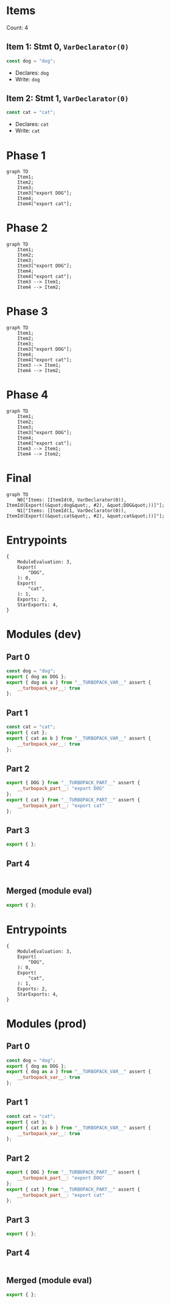 # Items

Count: 4

## Item 1: Stmt 0, `VarDeclarator(0)`

```js
const dog = "dog";

```

- Declares: `dog`
- Write: `dog`

## Item 2: Stmt 1, `VarDeclarator(0)`

```js
const cat = "cat";

```

- Declares: `cat`
- Write: `cat`

# Phase 1
```mermaid
graph TD
    Item1;
    Item2;
    Item3;
    Item3["export DOG"];
    Item4;
    Item4["export cat"];
```
# Phase 2
```mermaid
graph TD
    Item1;
    Item2;
    Item3;
    Item3["export DOG"];
    Item4;
    Item4["export cat"];
    Item3 --> Item1;
    Item4 --> Item2;
```
# Phase 3
```mermaid
graph TD
    Item1;
    Item2;
    Item3;
    Item3["export DOG"];
    Item4;
    Item4["export cat"];
    Item3 --> Item1;
    Item4 --> Item2;
```
# Phase 4
```mermaid
graph TD
    Item1;
    Item2;
    Item3;
    Item3["export DOG"];
    Item4;
    Item4["export cat"];
    Item3 --> Item1;
    Item4 --> Item2;
```
# Final
```mermaid
graph TD
    N0["Items: [ItemId(0, VarDeclarator(0)), ItemId(Export((&quot;dog&quot;, #2), &quot;DOG&quot;))]"];
    N1["Items: [ItemId(1, VarDeclarator(0)), ItemId(Export((&quot;cat&quot;, #2), &quot;cat&quot;))]"];
```
# Entrypoints

```
{
    ModuleEvaluation: 3,
    Export(
        "DOG",
    ): 0,
    Export(
        "cat",
    ): 1,
    Exports: 2,
    StarExports: 4,
}
```


# Modules (dev)
## Part 0
```js
const dog = "dog";
export { dog as DOG };
export { dog as a } from "__TURBOPACK_VAR__" assert {
    __turbopack_var__: true
};

```
## Part 1
```js
const cat = "cat";
export { cat };
export { cat as b } from "__TURBOPACK_VAR__" assert {
    __turbopack_var__: true
};

```
## Part 2
```js
export { DOG } from "__TURBOPACK_PART__" assert {
    __turbopack_part__: "export DOG"
};
export { cat } from "__TURBOPACK_PART__" assert {
    __turbopack_part__: "export cat"
};

```
## Part 3
```js
export { };

```
## Part 4
```js

```
## Merged (module eval)
```js
export { };

```
# Entrypoints

```
{
    ModuleEvaluation: 3,
    Export(
        "DOG",
    ): 0,
    Export(
        "cat",
    ): 1,
    Exports: 2,
    StarExports: 4,
}
```


# Modules (prod)
## Part 0
```js
const dog = "dog";
export { dog as DOG };
export { dog as a } from "__TURBOPACK_VAR__" assert {
    __turbopack_var__: true
};

```
## Part 1
```js
const cat = "cat";
export { cat };
export { cat as b } from "__TURBOPACK_VAR__" assert {
    __turbopack_var__: true
};

```
## Part 2
```js
export { DOG } from "__TURBOPACK_PART__" assert {
    __turbopack_part__: "export DOG"
};
export { cat } from "__TURBOPACK_PART__" assert {
    __turbopack_part__: "export cat"
};

```
## Part 3
```js
export { };

```
## Part 4
```js

```
## Merged (module eval)
```js
export { };

```
